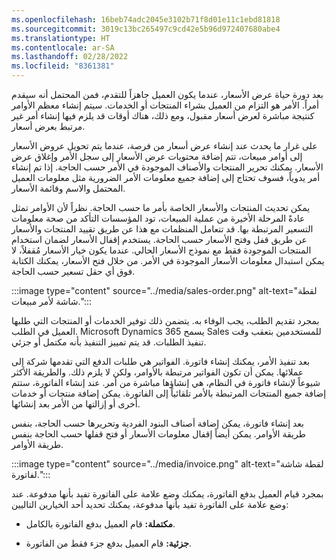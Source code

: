 ```yaml
---
ms.openlocfilehash: 16beb74adc2045e3102b71f8d01e11c1ebd81818
ms.sourcegitcommit: 3019c13bc265497c9cd42e5b96d972407680abe4
ms.translationtype: HT
ms.contentlocale: ar-SA
ms.lasthandoff: 02/28/2022
ms.locfileid: "8361381"
---
```

بعد دورة حياة عرض الأسعار، عندما يكون العميل جاهزاً للتقدم، فمن المحتمل أنه سيقدم أمراً. الأمر هو التزام من العميل بشراء المنتجات أو الخدمات. سيتم إنشاء معظم الأوامر كنتيجة مباشرة لعرض أسعار مقبول، ومع ذلك، هناك أوقات قد يلزم فيها إنشاء أمر غير مرتبط بعرض أسعار. 

على غرار ما يحدث عند إنشاء عرض أسعار من فرصة، عندما يتم تحويل عروض الأسعار إلى أوامر مبيعات، تتم إضافة محتويات عرض الأسعار إلى سجل الأمر وإغلاق عرض الأسعار. يمكنك تحرير المنتجات والأصناف الموجودة في الأمر حسب الحاجة. إذا تم إنشاء أمر يدوياً، فسوف تحتاج إلى إضافة جميع معلومات الأمر الضرورية مثل معلومات العميل المحتمل والاسم وقائمة الأسعار. 

يمكن تحديث المنتجات والأسعار الخاصة بأمر ما حسب الحاجة. نظراً لأن الأوامر تمثل عادةً المرحلة الأخيرة من عملية المبيعات، تود المؤسسات التأكد من صحة معلومات التسعير المرتبطة بها.  قد تتعامل المنظمات مع هذا عن طريق تقييد المنتجات والأسعار عن طريق قفل وفتح الأسعار حسب الحاجة. يستخدم إقفال الأسعار لضمان استخدام المنتجات الموجودة فقط مع نموذج الأسعار الحالي. عندما يكون خيار الأسعار مُقفلاً، لا يمكن استبدال معلومات الأسعار الموجودة في الأمر. من خلال فتح الأسعار، يمكنك الكتابة فوق أي حقل تسعير حسب الحاجة. 

:::image type="content" source="../media/sales-order.png" alt-text="لقطة شاشة لأمر مبيعات.":::

بمجرد تقديم الطلب، يجب الوفاء به. يتضمن ذلك توفير الخدمات أو المنتجات التي طلبها العميل في الطلب. Microsoft Dynamics يسمح 365 Sales للمستخدمين بتعقب وقت تنفيذ الطلبات. قد يتم تمييز التنفيذ بأنه مكتمل أو جزئي.

بعد تنفيذ الأمر، يمكنك إنشاء فاتورة. الفواتير هي طلبات الدفع التي تقدمها شركة إلى عملائها. يمكن أن تكون الفواتير مرتبطة بالأوامر، ولكن لا يلزم ذلك. والطريقة الأكثر شيوعاً لإنشاء فاتورة في النظام، هي إنشاؤها مباشرة من أمر. عند إنشاء الفاتورة، ستتم إضافة جميع المنتجات المرتبطة بالأمر تلقائياً إلى الفاتورة. يمكن إضافة منتجات أو خدمات أخرى أو إزالتها من الأمر بعد إنشائها. 

بعد إنشاء فاتورة، يمكن إضافة أصناف البنود الفردية وتحريرها حسب الحاجة، بنفس طريقة الأوامر. يمكن أيضاً إقفال معلومات الأسعار أو فتح قفلها حسب الحاجة بنفس طريقة الأوامر. 


:::image type="content" source="../media/invoice.png" alt-text="لقطة شاشة لفاتورة.":::

بمجرد قيام العميل بدفع الفاتورة، يمكنك وضع علامة على الفاتورة تفيد بأنها مدفوعة. عند وضع علامة على الفاتورة تفيد بأنها مدفوعة‬، يمكنك تحديد أحد الخيارين التاليين:

- **مكتملة:** قام العميل بدفع الفاتورة بالكامل.

- **جزئية:** قام العميل بدفع جزء فقط من الفاتورة. 
